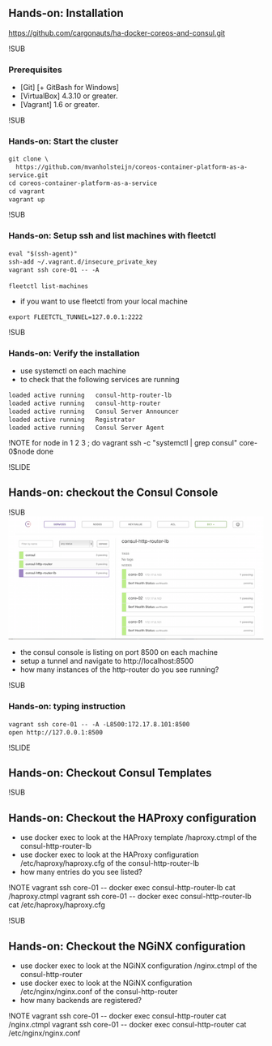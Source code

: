 ## Hands-on: Installation

https://github.com/cargonauts/ha-docker-coreos-and-consul.git

!SUB
### Prerequisites
+ [Git] [+ GitBash for Windows]
+ [VirtualBox] 4.3.10 or greater.
+ [Vagrant] 1.6 or greater.

!SUB
### Hands-on: Start the cluster
```
git clone \
  https://github.com/mvanholsteijn/coreos-container-platform-as-a-service.git
cd coreos-container-platform-as-a-service
cd vagrant
vagrant up

```

!SUB
### Hands-on: Setup ssh and list machines with fleetctl

```
eval "$(ssh-agent)" 
ssh-add ~/.vagrant.d/insecure_private_key
vagrant ssh core-01 -- -A 

fleetctl list-machines
```
* if you want to use fleetctl from your local machine
```
export FLEETCTL_TUNNEL=127.0.0.1:2222
```

!SUB
### Hands-on: Verify the installation

* use systemctl on each machine 
* to check that the following services are running

```
loaded active running   consul-http-router-lb
loaded active running   consul-http-router
loaded active running   Consul Server Announcer
loaded active running   Registrator
loaded active running   Consul Server Agent
```

!NOTE
for node in 1 2 3 ; do
	vagrant ssh -c "systemctl | grep consul" core-0$node
done 

!SLIDE
## Hands-on: checkout the Consul Console

!SUB
![consul-console](images/consul-console.png)

* the consul console is listing on port 8500 on each machine
* setup a tunnel and navigate to http://localhost:8500
* how many instances of the http-router do you see running?

!SUB
### Hands-on: typing instruction
```
vagrant ssh core-01 -- -A -L8500:172.17.8.101:8500
open http://127.0.0.1:8500
```

!SLIDE
## Hands-on: Checkout Consul Templates

!SUB
## Hands-on: Checkout the HAProxy configuration

* use docker exec to look at the HAProxy template /haproxy.ctmpl of the consul-http-router-lb
* use docker exec to look at the HAProxy configuration  /etc/haproxy/haproxy.cfg of the consul-http-router-lb
* how many entries do you see listed?

!NOTE
vagrant ssh core-01 -- docker exec consul-http-router-lb cat /haproxy.ctmpl
vagrant ssh core-01 -- docker exec consul-http-router-lb cat /etc/haproxy/haproxy.cfg

!SUB
## Hands-on: Checkout the NGiNX configuration

* use docker exec to look at the NGiNX configuration  /nginx.ctmpl of the consul-http-router
* use docker exec to look at the NGiNX configuration  /etc/nginx/nginx.conf of the consul-http-router
* how many backends are registered?

!NOTE
vagrant ssh core-01 -- docker exec consul-http-router cat /nginx.ctmpl
vagrant ssh core-01 -- docker exec consul-http-router cat /etc/nginx/nginx.conf
